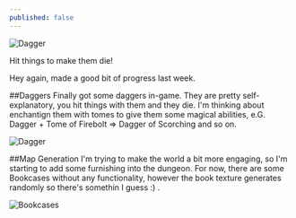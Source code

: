 ```yaml
---
published: false
---
```


![Dagger]()

Hit things to make them die!

<!--excerpt-->

Hey again, made a good bit of progress last week. 

##Daggers
Finally got some daggers in-game. They are pretty self-explanatory, you hit things with them and they die. I'm thinking about enchantign them with tomes to give them some magical abilities, e.G. Dagger + Tome of Firebolt => Dagger of Scorching and so on.

![Dagger]()

##Map Generation
I'm trying to make the world a bit more engaging, so I'm starting to add some furnishing into the dungeon. For now, there are some Bookcases without any functionality, however the book texture generates randomly so there's somethin I guess :) .

![Bookcases](http://i.imgur.com/IBVT7JG.png)